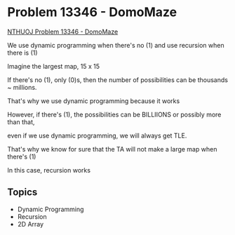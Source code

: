 # Problem 13346 - DomoMaze
[NTHUOJ Problem 13346 - DomoMaze](https://acm.cs.nthu.edu.tw/problem/13346/)


We use dynamic programming when there's no (1) and use recursion when there is (1)


Imagine the largest map, 15 x 15

If there's no (1), only (0)s, then the number of possibilities can be thousands ~ millions.

That's why we use dynamic programming because it works


However, if there's (1), the possibilities can be BILLIIONS or possibly more than that,

even if we use dynamic programming, we will always get TLE.


That's why we know for sure that the TA will not make a large map when there's (1)

In this case, recursion works




## Topics
- Dynamic Programming
- Recursion
- 2D Array